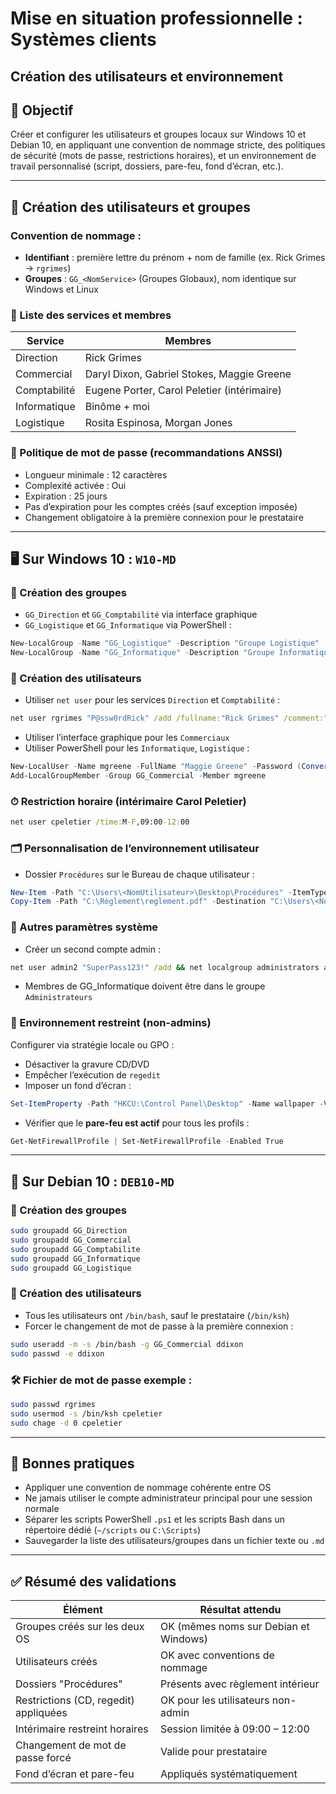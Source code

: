 # Mise en situation professionnelle : Systèmes clients

## Création des utilisateurs et environnement

## 🧱 Objectif 

Créer et configurer les utilisateurs et groupes locaux sur Windows 10 et Debian 10, en appliquant une convention de nommage stricte, des politiques de sécurité (mots de passe, restrictions horaires), et un environnement de travail personnalisé (script, dossiers, pare-feu, fond d’écran, etc.).

---

## 👥 Création des utilisateurs et groupes

### Convention de nommage :

- **Identifiant** : première lettre du prénom + nom de famille (ex. Rick Grimes → `rgrimes`)
- **Groupes** : `GG_<NomService>` (Groupes Globaux), nom identique sur Windows et Linux

### 📄 Liste des services et membres

| Service      | Membres                                     |
| ------------ | ------------------------------------------- |
| Direction    | Rick Grimes                                 |
| Commercial   | Daryl Dixon, Gabriel Stokes, Maggie Greene  |
| Comptabilité | Eugene Porter, Carol Peletier (intérimaire) |
| Informatique | Binôme + moi                                |
| Logistique   | Rosita Espinosa, Morgan Jones               |

### 🔐 Politique de mot de passe (recommandations ANSSI)

- Longueur minimale : 12 caractères
- Complexité activée : Oui
- Expiration : 25 jours
- Pas d’expiration pour les comptes créés (sauf exception imposée)
- Changement obligatoire à la première connexion pour le prestataire

---

## 🖥️ Sur Windows 10 : `W10-MD`

### 📁 Création des groupes

- `GG_Direction` et `GG_Comptabilité` via interface graphique
- `GG_Logistique` et `GG_Informatique` via PowerShell :

```powershell
New-LocalGroup -Name "GG_Logistique" -Description "Groupe Logistique"
New-LocalGroup -Name "GG_Informatique" -Description "Groupe Informatique"
```

### 👤 Création des utilisateurs

- Utiliser `net user` pour les services `Direction` et `Comptabilité` :

```cmd
net user rgrimes "P@ssw0rdRick" /add /fullname:"Rick Grimes" /comment:"Direction"
```

- Utiliser l’interface graphique pour les `Commerciaux`
- Utiliser PowerShell pour les `Informatique`, `Logistique` :

```powershell
New-LocalUser -Name mgreene -FullName "Maggie Greene" -Password (ConvertTo-SecureString "P@ssword" -AsPlainText -Force)
Add-LocalGroupMember -Group GG_Commercial -Member mgreene
```

### ⏱ Restriction horaire (intérimaire Carol Peletier)

```cmd
net user cpeletier /time:M-F,09:00-12:00
```

### 🗂 Personnalisation de l’environnement utilisateur

- Dossier `Procédures` sur le Bureau de chaque utilisateur :

```powershell
New-Item -Path "C:\Users\<NomUtilisateur>\Desktop\Procédures" -ItemType Directory
Copy-Item -Path "C:\Règlement\reglement.pdf" -Destination "C:\Users\<NomUtilisateur>\Desktop\Procédures"
```

### 🔐 Autres paramètres système

- Créer un second compte admin :

```cmd
net user admin2 "SuperPass123!" /add && net localgroup administrators admin2 /add
```

- Membres de GG_Informatique doivent être dans le groupe `Administrateurs`

### 🎨 Environnement restreint (non-admins)

Configurer via stratégie locale ou GPO :

- Désactiver la gravure CD/DVD
- Empêcher l’exécution de `regedit`
- Imposer un fond d’écran :

```powershell
Set-ItemProperty -Path "HKCU:\Control Panel\Desktop" -Name wallpaper -Value "C:\wallpaper\fond.jpg"
```

- Vérifier que le **pare-feu est actif** pour tous les profils :

```powershell
Get-NetFirewallProfile | Set-NetFirewallProfile -Enabled True
```

---

## 🐧 Sur Debian 10 : `DEB10-MD`

### 👥 Création des groupes

```bash
sudo groupadd GG_Direction
sudo groupadd GG_Commercial
sudo groupadd GG_Comptabilite
sudo groupadd GG_Informatique
sudo groupadd GG_Logistique
```

### 👤 Création des utilisateurs

- Tous les utilisateurs ont `/bin/bash`, sauf le prestataire (`/bin/ksh`)
- Forcer le changement de mot de passe à la première connexion :

```bash
sudo useradd -m -s /bin/bash -g GG_Commercial ddixon
sudo passwd -e ddixon
```

### 🛠 Fichier de mot de passe exemple :

```bash
sudo passwd rgrimes
sudo usermod -s /bin/ksh cpeletier
sudo chage -d 0 cpeletier
```

---

## 🧰 Bonnes pratiques

- Appliquer une convention de nommage cohérente entre OS
- Ne jamais utiliser le compte administrateur principal pour une session normale
- Séparer les scripts PowerShell `.ps1` et les scripts Bash dans un répertoire dédié (`~/scripts` ou `C:\Scripts`)
- Sauvegarder la liste des utilisateurs/groupes dans un fichier texte ou `.md`

---

## ✅ Résumé des validations

|Élément|Résultat attendu|
|---|---|
|Groupes créés sur les deux OS|OK (mêmes noms sur Debian et Windows)|
|Utilisateurs créés|OK avec conventions de nommage|
|Dossiers "Procédures"|Présents avec règlement intérieur|
|Restrictions (CD, regedit) appliquées|OK pour les utilisateurs non-admin|
|Intérimaire restreint horaires|Session limitée à 09:00 – 12:00|
|Changement de mot de passe forcé|Valide pour prestataire|
|Fond d’écran et pare-feu|Appliqués systématiquement|
